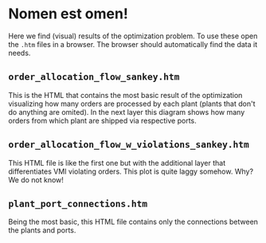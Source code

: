 # Nomen est omen!

Here we find (visual) results of the optimization problem. To use these open the
`.htm` files in a browser. The browser should automatically find the data it needs.

## `order_allocation_flow_sankey.htm`

This is the HTML that contains the most basic result of the optimization visualizing 
how many orders are processed by each plant (plants that don't do anything are omited).
In the next layer this diagram shows how many orders from which plant are shipped via 
respective ports. 

## `order_allocation_flow_w_violations_sankey.htm`

This HTML file is like the first one but with the additional layer that differentiates 
VMI violating orders. This plot is quite laggy somehow. Why? We do not know!

## `plant_port_connections.htm`

Being the most basic, this HTML file contains only the connections between the plants 
and ports.
